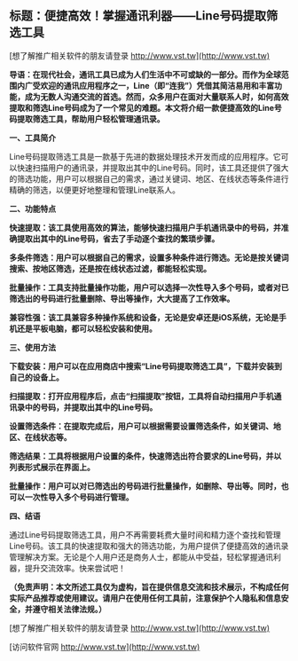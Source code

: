 ## **标题：便捷高效！掌握通讯利器——Line号码提取筛选工具**

[想了解推广相关软件的朋友请登录 http://www.vst.tw](http://www.vst.tw)

**导语：在现代社会，通讯工具已成为人们生活中不可或缺的一部分。而作为全球范围内广受欢迎的通讯应用程序之一，Line（即“连我”）凭借其简洁易用和丰富功能，成为无数人沟通交流的首选。然而，众多用户在面对大量联系人时，如何高效提取和筛选Line号码成为了一个常见的难题。本文将介绍一款便捷高效的Line号码提取筛选工具，帮助用户轻松管理通讯录。**

**一、工具简介**

Line号码提取筛选工具是一款基于先进的数据处理技术开发而成的应用程序。它可以快速扫描用户的通讯录，并提取出其中的Line号码。同时，该工具还提供了强大的筛选功能，用户可以根据自己的需求，通过关键词、地区、在线状态等条件进行精确的筛选，以便更好地整理和管理Line联系人。

**二、功能特点**

**快速提取：该工具使用高效的算法，能够快速扫描用户手机通讯录中的号码，并准确提取出其中的Line号码，省去了手动逐个查找的繁琐步骤。**

**多条件筛选：用户可以根据自己的需求，设置多种条件进行筛选。无论是按关键词搜索、按地区筛选，还是按在线状态过滤，都能轻松实现。**

**批量操作：工具支持批量操作功能，用户可以选择一次性导入多个号码，或者对已筛选出的号码进行批量删除、导出等操作，大大提高了工作效率。**

**兼容性强：该工具兼容多种操作系统和设备，无论是安卓还是iOS系统，无论是手机还是平板电脑，都可以轻松安装和使用。**

**三、使用方法**

**下载安装：用户可以在应用商店中搜索“Line号码提取筛选工具”，下载并安装到自己的设备上。**

**扫描提取：打开应用程序后，点击“扫描提取”按钮，工具将自动扫描用户手机通讯录中的号码，并提取出其中的Line号码。**

**设置筛选条件：在提取完成后，用户可以根据需要设置筛选条件，如关键词、地区、在线状态等。**

**筛选结果：工具将根据用户设置的条件，快速筛选出符合要求的Line号码，并以列表形式展示在界面上。**

**批量操作：用户可以对已筛选出的号码进行批量操作，如删除、导出等。同时，也可以一次性导入多个号码进行管理。**

**四、结语**

通过Line号码提取筛选工具，用户不再需要耗费大量时间和精力逐个查找和管理Line号码。该工具的快速提取和强大的筛选功能，为用户提供了便捷高效的通讯录管理解决方案。无论是个人用户还是商务人士，都能从中受益，轻松掌握通讯利器，提升交流效率。快来尝试吧！

**（免责声明：本文所述工具仅为虚构，旨在提供信息交流和技术展示，不构成任何实际产品推荐或使用建议。请用户在使用任何工具前，注意保护个人隐私和信息安全，并遵守相关法律法规。）**

[想了解推广相关软件的朋友请登录 http://www.vst.tw](http://www.vst.tw)


[访问软件官网 http://www.vst.tw](http://www.vst.tw)
